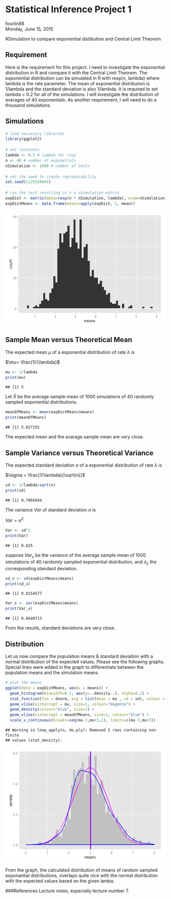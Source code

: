 # Statistical Inference Project 1
fourlin88  
Monday, June 15, 2015  

#Simulation to compare exponential distibution and Central Limit Theorem

## Requirement
Here is the requirement for this project. 
I need to investigate the exponential distribution in R and compare it with the Central Limit Theorem. The exponential distribution can be simulated in R with rexp(n, lambda) where lambda is the rate parameter. The mean of exponential distribution is 1/lambda and the standard deviation is also 1/lambda. It is required to set lambda = 0.2 for all of the simulations. I will investigate the distribution of averages of 40 exponentials. As another requirement, I will need to do a thousand simulations.

## Simulations


```r
# load neccesary libraries
library(ggplot2)

# set constants
lambda <- 0.2 # lambda for rexp
n <- 40 # number of exponetials
nSimulation <- 1000 # number of tests

# set the seed to create reproducability
set.seed(1125556665)

# run the test resulting in n x nSimulation matrix
expDist <- matrix(data=rexp(n * nSimulation, lambda), nrow=nSimulation)
expDistMeans <- data.frame(means=apply(expDist, 1, mean))
```

![](stat-inference-project1_files/figure-html/unnamed-chunk-2-1.png) 

## Sample Mean versus Theoretical Mean

The expected mean $\mu$ of a exponential distribution of rate $\lambda$ is 

$\mu= \frac{1}{\lambda}$ 


```r
mu <- 1/lambda
print(mu)
```

```
## [1] 5
```

Let $\bar X$ be the average sample mean of 1000 simulations of 40 randomly sampled exponential distributions.


```r
meanOfMeans <- mean(expDistMeans$means)
print(meanOfMeans)
```

```
## [1] 5.027155
```

The expected mean and the avarage sample mean are very close. 



## Sample Variance versus Theoretical Variance

The expected standard deviation $\sigma$ of a exponential distribution of rate $\lambda$ is 

$\sigma = \frac{1/\lambda}{\sqrt{n}}$ 



```r
sd <- 1/lambda/sqrt(n)
print(sd)
```

```
## [1] 0.7905694
```

The variance $Var$ of standard deviation $\sigma$ is

$Var = \sigma^2$ 


```r
Var <- sd^2
print(Var)
```

```
## [1] 0.625
```

suppose $Var_x$ be the variance of the average sample mean of 1000 simulations of 40 randomly sampled exponential distribution, and $\sigma_x$ the corresponding standard deviation.

```r
sd_x <- sd(expDistMeans$means)
print(sd_x)
```

```
## [1] 0.8154577
```

```r
Var_x <- var(expDistMeans$means)
print(Var_x)
```

```
## [1] 0.6649713
```

From the results, standard deviations are very close. 

## Distribution

Let us now compare the population means & standard deviation with a normal distribution of the expected values. Please see the following graphs. 
Special lines were added in the graph to differentiate between the population means and the simulation means. 



```r
# plot the means
ggplot(data = expDistMeans, aes(x = means)) + 
  geom_histogram(binwidth=0.1, aes(y=..density..), alpha=0.2) + 
  stat_function(fun = dnorm, arg = list(mean = mu , sd = sd), colour = "magenta", size=1) + 
  geom_vline(xintercept = mu, size=1, colour="magenta") + 
  geom_density(colour="blue", size=1) +
  geom_vline(xintercept = meanOfMeans, size=1, colour="blue") + 
  scale_x_continuous(breaks=seq(mu-3,mu+3,1), limits=c(mu-3,mu+3)) 
```

```
## Warning in loop_apply(n, do.ply): Removed 2 rows containing non-finite
## values (stat_density).
```

![](stat-inference-project1_files/figure-html/unnamed-chunk-8-1.png) 

From the graph, the calculated distribution of means of random sampled exponantial distributions, overlaps quite nice with the normal distribution with the expected values based on the given lamba.


###References
Lecture notes, especially lecture number 7. 
